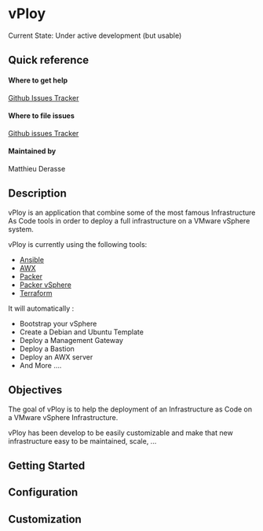# vPloy

Current State: Under active development (but usable)

## Quick reference

#### Where to get help

[Github Issues Tracker](https://github.com/mderasse/vploy/issues)

#### Where to file issues

[Github issues Tracker](https://github.com/mderasse/vploy/issues)

#### Maintained by

Matthieu Derasse

## Description
vPloy is an application that combine some of the most famous Infrastructure As Code tools in order to deploy a full infrastructure on a VMware vSphere system.

vPloy is currently using the following tools:
 - [Ansible](https://www.ansible.com/)
 - [AWX](https://github.com/ansible/awx)
 - [Packer](https://www.packer.io/)
 - [Packer vSphere](https://github.com/jetbrains-infra/packer-builder-vsphere)
 - [Terraform](https://www.terraform.io/)

It will automatically :
 - Bootstrap your vSphere
 - Create a Debian and Ubuntu Template
 - Deploy a Management Gateway
 - Deploy a Bastion
 - Deploy an AWX server
 - And More ....

## Objectives
The goal of vPloy is to help the deployment of an Infrastructure as Code on a VMware vSphere Infrastructure.

vPloy has been develop to be easily customizable and make that new infrastructure easy to be maintained, scale, ...

## Getting Started

## Configuration

## Customization